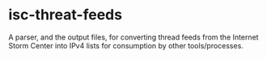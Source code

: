 # isc-threat-feeds
A parser, and the output files, for converting thread feeds from the Internet Storm Center into IPv4 lists for consumption by other tools/processes.
